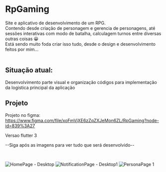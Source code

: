 # RpGaming

Site e aplicativo de desenvolvimento de um RPG. </br>
Contendo desde criação de personagem e gerencia de personagens, até sessões interativas com modo de batalha, calculagem turnos entre diversas outras coisas 😀</br>
Está sendo muito foda criar isso tudo, desde o design e desenvolvimento feitos por mim...
</br>
</br>

## Situação atual:
Desenvolvimento parte visual e organização códigos para implementação da logistica principal da aplicação
<br />

## Projeto
Projeto no figma: https://www.figma.com/file/xoFmVjXE6zZqZXJeMon6ZL/RpGaming?node-id=839%3A27

Versao flutter 3

--Siga após as imagens para ver tudo que será desenvolvido--

<br />

![HomePage - Desktop](https://user-images.githubusercontent.com/90266977/189518202-44205ee1-4ebb-429a-8e5c-2c9a1a9dfbf5.png)
![NotificationPage - Desktop1](https://user-images.githubusercontent.com/90266977/189518221-d53a6263-9204-4d44-8914-b1d4a30eb901.png)
![PersonaPage 1](https://user-images.githubusercontent.com/90266977/189518222-5bc85a0c-ce17-43fb-9ff0-8f2613e65988.png)
